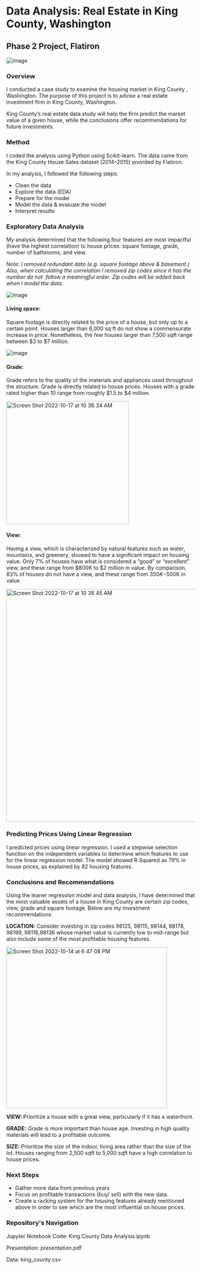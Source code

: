 # Data Analysis: Real Estate in King County, Washington
## Phase 2 Project, Flatiron

![image](https://user-images.githubusercontent.com/44559346/191543006-8b0a9ec2-f677-47f4-9acf-8bfd5004d9af.png)


### Overview

I conducted a case study to examine the housing market in King County , Washington. The purpose of this project is to advise a real estate investment firm in King County, Washington. 

King County’s real estate data study will help the firm predict the market value of a given house, while the conclusions offer recommendations for future investments.

### Method

I coded the analysis using Python using Scikit-learn. The data came from the King County House Sales dataset (2014–2015) provided by Flatiron. 

In my analysis, I followed the following steps:

* Clean the data
* Explore the data  (EDA)
* Prepare for the model 
* Model the data & evaluate the model
* Interpret results


### Exploratory Data Analysis 

My analysis determined that the following four features are most impactful (have the highest correlation) to house prices: square footage, grade, number of bathrooms, and view. 

*Note: I removed redundant data (e.g. square footage above & basement.) Also, when calculating the correlation I removed zip codes since it has the number do not  follow a meaningful order. Zip codes will be added back when I model the data.*

![image](https://user-images.githubusercontent.com/44559346/196205445-0a110e5d-9c83-4ece-bce5-acdc9191c7e0.png)

#### Living space:
Square footage is directly related to the price of a house, but only up to a certain point. Houses larger than 6,000 sq ft do not show a commensurate increase in price. Nonetheless, the few houses larger than 7,500 sqft range between $3 to $7 million. 

![image](https://user-images.githubusercontent.com/44559346/196205547-3ff455c5-9106-45f9-bbb7-a8d4cb790f10.png)


#### Grade:

Grade refers to the quality of the materials and appliances used throughout the structure. Grade is directly related to house prices. Houses with a grade rated higher than 10 range from roughly $1.5 to $4 million.

<img width="326" alt="Screen Shot 2022-10-17 at 10 36 34 AM" src="https://user-images.githubusercontent.com/44559346/196205890-d9258f75-f830-4b57-9495-d726ebe8a18f.png">


#### View:

Having a view, which is characterized by natural features such as water, mountains, and greenery, showed to have a significant impact on housing value. Only 7% of houses have what is considered a “good” or “excellent” view, and these range from $800K to $2 million in value. By comparison, 83% of houses do not have a view, and these range from $350K-$500K in value.

<img width="618" alt="Screen Shot 2022-10-17 at 10 38 45 AM" src="https://user-images.githubusercontent.com/44559346/196206464-7680ab49-9d95-4b1a-a8c0-1d8733b9f83f.png">


### Predicting Prices Using Linear Regression

I predicted prices using linear regression. I used a stepwise selection function on the independent variables to determine which features to use for the linear regression model. The model showed R Squared as 79% in house prices, as explained by 82 housing features. 


### Conclusions and Recommendations

Using the leaner regression model and data analysis, I have determined that the most valuable assets of a house in King County are certain zip codes, view, grade  and square footage. Below are my investment recommendations:


**LOCATION:** Consider investing in zip codes 98125, 98115, 98144, 98178, 98199, 98116,98136 whose market value is currently low to mid-range but also include some of the most profitable housing features.

<img width="427" alt="Screen Shot 2022-10-14 at 6 47 08 PM" src="https://user-images.githubusercontent.com/44559346/196208283-e74b590b-cc2e-4ee8-a749-767c2810962d.png">


**VIEW:** Prioritize a house with a great view, particularly if it has a waterfront.


**GRADE:** Grade is more important than house age. Investing in high quality materials will lead to a profitable outcome.

**SIZE:** Prioritize the size of the indoor, living area rather than the size of the lot. Houses ranging from 2,500 sqft to 5,000 sqft have a high correlation to house prices.


### Next Steps

* Gather more data from previous years
* Focus on profitable transactions (buy/ sell) with the new data.
* Create a racking system for the housing features already mentioned above in order to see which are the most influential on house prices.


### Repository's Navigation  

Jupyter Notebook Code: King County Data Analysis.ipynb

Presentation: presentation.pdf

Data: king_county.csv

